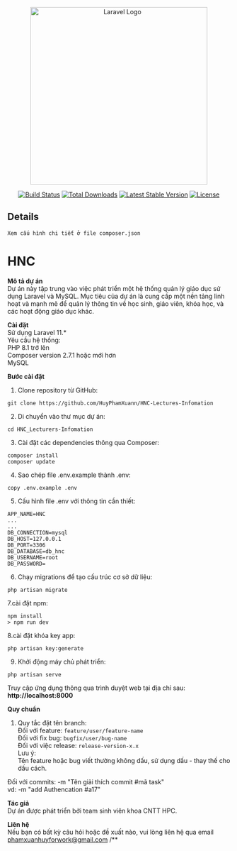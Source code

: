 <p align="center"><a href="https://laravel.com" target="_blank"><img src="https://raw.githubusercontent.com/laravel/art/master/logo-lockup/5%20SVG/2%20CMYK/1%20Full%20Color/laravel-logolockup-cmyk-red.svg" width="400" alt="Laravel Logo"></a></p>

<p align="center">
<a href="https://github.com/laravel/framework/actions"><img src="https://github.com/laravel/framework/workflows/tests/badge.svg" alt="Build Status"></a>
<a href="https://packagist.org/packages/laravel/framework"><img src="https://img.shields.io/packagist/dt/laravel/framework" alt="Total Downloads"></a>
<a href="https://packagist.org/packages/laravel/framework"><img src="https://img.shields.io/packagist/v/laravel/framework" alt="Latest Stable Version"></a>
<a href="https://packagist.org/packages/laravel/framework"><img src="https://img.shields.io/packagist/l/laravel/framework" alt="License"></a>
</p>

## Details

    Xem cấu hình chi tiết ở file composer.json


# HNC
**Mô tả dự án**<br>
Dự án này tập trung vào việc phát triển một hệ thống quản lý giáo dục sử dụng Laravel và MySQL. Mục tiêu của dự án là cung cấp một nền tảng linh hoạt và mạnh mẽ để quản lý thông tin về học sinh, giáo viên, khóa học, và các hoạt động giáo dục khác.

**Cài đặt**<br>
Sử dụng Laravel 11.* <br>
Yêu cầu hệ thống:<br>
PHP 8.1 trở lên<br>
Composer version 2.7.1 hoặc mới hơn<br>
MySQL

**Bước cài đặt**
1. Clone repository từ GitHub:
```
git clone https://github.com/HuyPhamXuann/HNC-Lectures-Infomation
```
2. Di chuyển vào thư mục dự án:
```
cd HNC_Lecturers-Infomation
```
3. Cài đặt các dependencies thông qua Composer:
```
composer install
composer update
```
4. Sao chép file .env.example thành .env:
```
copy .env.example .env
```
5. Cấu hình file .env với thông tin cần thiết:
```
APP_NAME=HNC
...
...
DB_CONNECTION=mysql
DB_HOST=127.0.0.1
DB_PORT=3306
DB_DATABASE=db_hnc
DB_USERNAME=root
DB_PASSWORD=
```
6. Chạy migrations để tạo cấu trúc cơ sở dữ liệu:
```
php artisan migrate
```
7.cài đặt npm: 
```
npm install
> npm run dev 
````
8.cài đặt khóa key app: 
```
php artisan key:generate
```
9. Khởi động máy chủ phát triển:
```
php artisan serve
```
Truy cập ứng dụng thông qua trình duyệt web tại địa chỉ sau: **http://localhost:8000**

**Quy chuẩn**<br>
1. Quy tắc đặt tên branch:<br>
Đối với feature: `feature/user/feature-name`<br>
Đối với fix bug: `bugfix/user/bug-name`<br>
Đối với việc release: `release-version-x.x`<br>
Lưu ý:<br>
Tên feature hoặc bug viết thường không dấu, sử dụng dấu - thay thế cho dấu cách.<br>

Đối với commits: -m "Tên giải thích commit #mã task" <br>
vd: -m "add Authencation #a17"

**Tác giả**<br>
Dự án được phát triển bởi team sinh viên khoa CNTT HPC.

**Liên hệ**<br>
Nếu bạn có bất kỳ câu hỏi hoặc đề xuất nào, vui lòng liên hệ qua email phamxuanhuyforwork@gmail.com
/**

